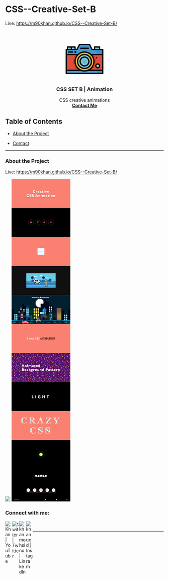 # CSS--Creative-Set-B

Live: https://m90khan.github.io/CSS--Creative-Set-B/

<br />
<p align="center">
  <a href="https://m90khan.github.io/CSS--Creative-Set-A/">
    <img src="./icons\camera.svg" alt="Logo" width="120" height="120">
  </a>

  <h3 align="center">CSS SET B | Animation  </h3>

  <p align="center">
CSS creative animations <br />
    <a href="m90khan@gmail.com"><strong>Contact Me</strong></a>
    </p>
</p>

## Table of Contents

- [About the Project](#about-the-project)

- [Contact](#Contact)

---

### About the Project

Live: https://m90khan.github.io/CSS--Creative-Set-B/

<img src="./img/css-SetB.gif">
<img src="./img/overview.jpg">

### Connect with me:

[<img align="left" alt="Khan | YouTube" width="22px" src="https://cdn.jsdelivr.net/npm/simple-icons@v3/icons/youtube.svg" />][youtube]

[<img align="left" alt="twitter | Twitter" width="22px" src="https://cdn.jsdelivr.net/npm/simple-icons@v3/icons/twitter.svg" />][twitter]
[<img align="left" alt="khanmohsinx | LinkedIn" width="22px" src="https://cdn.jsdelivr.net/npm/simple-icons@v3/icons/linkedin.svg" />][linkedin]
[<img align="left" alt="khanuxd | Instagram" width="22px" src="https://cdn.jsdelivr.net/npm/simple-icons@v3/icons/instagram.svg" />][instagram]
<br />

---

[youtube]: https://www.youtube.com/channel/UC96rVfdTKsjZpREnH6CaCOw
[twitter]: https://twitter.com/m90khan
[linkedin]: www.linkedin.com/in/uxdkhan
[instagram]: https://www.instagram.com/uxd.khan/
